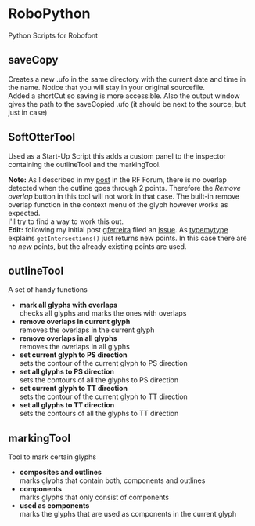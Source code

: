 # RoboPython
Python Scripts for Robofont

## saveCopy
Creates a new .ufo in the same directory with the current date and time in the name.
Notice that you will stay in your original sourcefile.  
Added a shortCut so saving is more accessible.
Also the output window gives the path to the saveCopied .ufo (it should be next to the source, but just in case)

## SoftOtterTool
Used as a Start-Up Script this adds a custom panel to the inspector containing the outlineTool and the markingTool.

**Note:** As I described in my [post](https://forum.robofont.com/topic/631/hasoverlap-does-not-detect-all-overlaps) in the RF Forum, there is no overlap detected when the outline goes through 2 points. Therefore the *Remove overlap* button in this tool will not work in that case. The built-in remove overlap function in the context menu of the glyph however works as expected.  
I'll try to find a way to work this out.  
**Edit:** following my initial post [gferreira](https://github.com/gferreira) filed an [issue](https://github.com/typemytype/booleanOperations/issues/54). As [typemytype](https://github.com/typemytype) explains  `getIntersections()` just returns new points. In this case there are no *new* points, but the already existing points are used. 

## outlineTool
A set of handy functions 
- **mark all glyphs with overlaps**  
checks all glyphs and marks the ones with overlaps
- **remove overlaps in current glyph**  
removes the overlaps in the current glyph
- **remove overlaps in all glyphs**  
removes the overlaps in all glyphs
- **set current glyph to PS direction**  
sets the contour of the current glyph to PS direction
- **set all glyphs to PS direction**  
sets the contours of all the glyphs to PS direction
- **set current glyph to TT direction**  
sets the contour of the current glyph to TT direction
- **set all glyphs to TT direction**  
sets the contours of all the glyphs to TT direction

## markingTool
Tool to mark certain glyphs   
- **composites and outlines**  
marks glyphs that contain both, components and outlines  
- **components**  
marks glyphs that only consist of components  
- **used as components**  
marks the glyphs that are used as components in the current glyph
